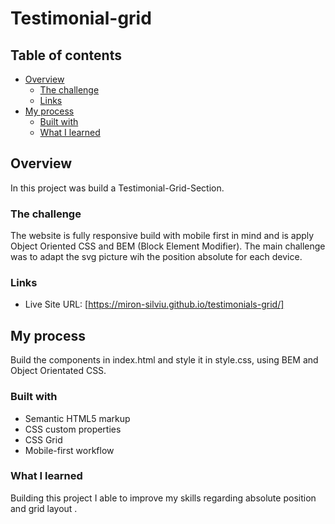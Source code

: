 # Testimonial-grid

## Table of contents

- [Overview](#overview)
  - [The challenge](#the-challenge)
  - [Links](#links)
- [My process](#my-process)
  - [Built with](#built-with)
  - [What I learned](#what-i-learned)

## Overview

In this project was build a Testimonial-Grid-Section.

### The challenge

The website is fully responsive build with mobile first in mind and is apply Object Oriented CSS and BEM (Block Element Modifier). The main challenge was to adapt the svg picture wih the position absolute for each device.

### Links

- Live Site URL: [https://miron-silviu.github.io/testimonials-grid/]

## My process

Build the components in index.html and style it in
style.css, using BEM and Object Orientated CSS.

### Built with

- Semantic HTML5 markup
- CSS custom properties
- CSS Grid
- Mobile-first workflow

### What I learned

Building this project I able to improve my skills regarding
absolute position and grid layout .
